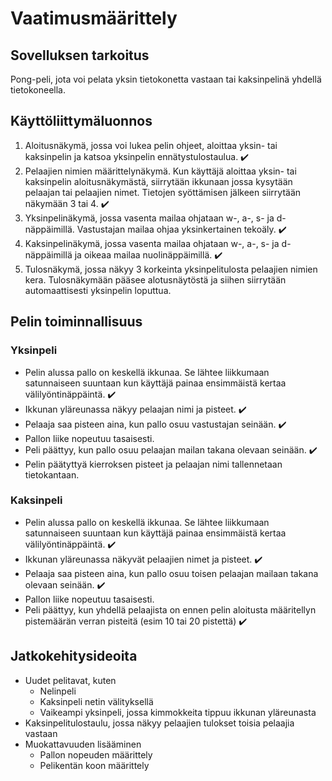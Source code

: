 # Vaatimusmäärittely

## Sovelluksen tarkoitus

Pong-peli, jota voi pelata yksin tietokonetta vastaan tai kaksinpelinä yhdellä tietokoneella.

## Käyttöliittymäluonnos

1. Aloitusnäkymä, jossa voi lukea pelin ohjeet, aloittaa yksin- tai kaksinpelin ja katsoa yksinpelin ennätystulostaulua. :heavy_check_mark:
2. Pelaajien nimien määrittelynäkymä. Kun käyttäjä aloittaa yksin- tai kaksinpelin aloitusnäkymästä, siirrytään ikkunaan jossa kysytään pelaajan tai pelaajien nimet. Tietojen syöttämisen jälkeen siirrytään näkymään 3 tai 4. :heavy_check_mark:
3. Yksinpelinäkymä, jossa vasenta mailaa ohjataan w-, a-, s- ja d- näppäimillä. Vastustajan mailaa ohjaa yksinkertainen tekoäly. :heavy_check_mark:
4. Kaksinpelinäkymä, jossa vasenta mailaa ohjataan w-, a-, s- ja d- näppäimillä ja oikeaa mailaa nuolinäppäimillä. :heavy_check_mark:
5. Tulosnäkymä, jossa näkyy 3 korkeinta yksinpelitulosta pelaajien nimien kera. Tulosnäkymään pääsee alotusnäytöstä ja siihen siirrytään automaattisesti yksinpelin loputtua.

## Pelin toiminnallisuus

### Yksinpeli

- Pelin alussa pallo on keskellä ikkunaa. Se lähtee liikkumaan satunnaiseen suuntaan kun käyttäjä painaa ensimmäistä kertaa välilyöntinäppäintä. :heavy_check_mark:
- Ikkunan yläreunassa näkyy pelaajan nimi ja pisteet. :heavy_check_mark:
- Pelaaja saa pisteen aina, kun pallo osuu vastustajan seinään. :heavy_check_mark:
- Pallon liike nopeutuu tasaisesti.
- Peli päättyy, kun pallo osuu pelaajan mailan takana olevaan seinään. :heavy_check_mark:
- Pelin päätyttyä kierroksen pisteet ja pelaajan nimi tallennetaan tietokantaan.

### Kaksinpeli

- Pelin alussa pallo on keskellä ikkunaa. Se lähtee liikkumaan satunnaiseen suuntaan kun käyttäjä painaa ensimmäistä kertaa välilyöntinäppäintä. :heavy_check_mark:
- Ikkunan yläreunassa näkyvät pelaajien nimet ja pisteet. :heavy_check_mark:
- Pelaaja saa pisteen aina, kun pallo osuu toisen pelaajan mailaan takana olevaan seinään. :heavy_check_mark:
- Pallon liike nopeutuu tasaisesti.
- Peli päättyy, kun yhdellä pelaajista on ennen pelin aloitusta määritellyn pistemäärän verran pisteitä (esim 10 tai 20 pistettä) :heavy_check_mark:

## Jatkokehitysideoita

- Uudet pelitavat, kuten
  - Nelinpeli
  - Kaksinpeli netin välityksellä
  - Vaikeampi yksinpeli, jossa kimmokkeita tippuu ikkunan yläreunasta
- Kaksinpelitulostaulu, jossa näkyy pelaajien tulokset toisia pelaajia vastaan
- Muokattavuuden lisääminen
  - Pallon nopeuden määrittely
  - Pelikentän koon määrittely
